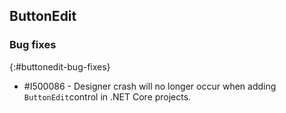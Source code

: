 ## ButtonEdit 

### Bug fixes
{:#buttonedit-bug-fixes}
 
* \#I500086 - Designer crash will no longer occur when adding `ButtonEdit`control in .NET Core projects.